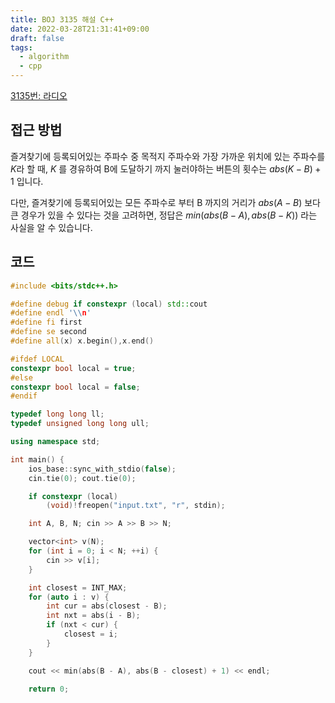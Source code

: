 ```yaml
---
title: BOJ 3135 해설 C++
date: 2022-03-28T21:31:41+09:00
draft: false
tags:
  - algorithm
  - cpp
---
```

<!--more-->
[3135번: 라디오](http://boj.kr/3135)

## 접근 방법

즐겨찾기에 등록되어있는 주파수 중 목적지 주파수와 가장 가까운 위치에 있는 주파수를 $K$라 할 때, $K$ 를 경유하여 B에 도달하기 까지 눌러야하는 버튼의 횟수는 $abs(K - B) + 1$ 입니다.

다만, 즐겨찾기에 등록되어있는 모든 주파수로 부터 B 까지의 거리가 $abs(A - B)$ 보다 큰 경우가 있을 수 있다는 것을 고려하면, 정답은 $min(abs(B - A), abs(B - K))$ 라는 사실을 알 수 있습니다.

## 코드

```cpp
#include <bits/stdc++.h>

#define debug if constexpr (local) std::cout
#define endl '\\n'
#define fi first
#define se second
#define all(x) x.begin(),x.end()

#ifdef LOCAL
constexpr bool local = true;
#else
constexpr bool local = false;
#endif

typedef long long ll;
typedef unsigned long long ull;

using namespace std;

int main() {
    ios_base::sync_with_stdio(false);
    cin.tie(0); cout.tie(0);

    if constexpr (local) 
        (void)!freopen("input.txt", "r", stdin);

    int A, B, N; cin >> A >> B >> N;

    vector<int> v(N);
    for (int i = 0; i < N; ++i) {
        cin >> v[i];
    }

    int closest = INT_MAX;
    for (auto i : v) {
        int cur = abs(closest - B);
        int nxt = abs(i - B);
        if (nxt < cur) {
            closest = i;
        }
    }

    cout << min(abs(B - A), abs(B - closest) + 1) << endl;

    return 0;

```